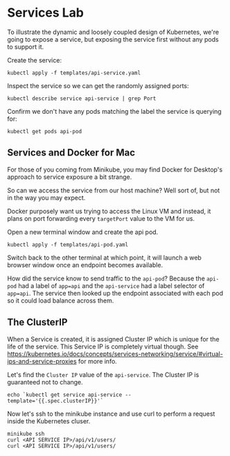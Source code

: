 # Services Lab

To illustrate the dynamic and loosely coupled design of Kubernetes, we're going to expose a service, but exposing the service first without any pods to support it.

Create the service:

    kubectl apply -f templates/api-service.yaml

Inspect the service so we can get the randomly assigned ports:

    kubectl describe service api-service | grep Port

Confirm we don't have any pods matching the label the service is querying for:

    kubectl get pods api-pod

## Services and Docker for Mac

For those of you coming from Minikube, you may find Docker for Desktop's approach to service exposure a bit strange.

So can we access the service from our host machine? Well sort of, but not in the way you may expect.

Docker purposely want us trying to access the Linux VM and instead, it plans on port forwarding every `targetPort` value to the VM for us.

Open a new terminal window and create the api pod.

    kubectl apply -f templates/api-pod.yaml

Switch back to the other terminal at which point, it will launch a web browser window once an endpoint becomes available.

How did the service know to send traffic to the `api-pod`? Because the `api-pod` had a label of `app=api` and the `api-service` had a label selector of `app=api`. The service then looked up the endpoint associated with each pod so it could load balance across them.

## The ClusterIP

When a Service is created, it is assigned Cluster IP which is unique for the life of the service. This Service IP is completely virtual though. See https://kubernetes.io/docs/concepts/services-networking/service/#virtual-ips-and-service-proxies for more info.

Let's find the `Cluster IP` value of the `api-service`. The Cluster IP is guaranteed not to change.

    echo `kubectl get service api-service --template='{{.spec.clusterIP}}'`

Now let's ssh to the minikube instance and use curl to perform a request inside the Kubernetes cluser.

    minikube ssh
    curl <API SERVICE IP>/api/v1/users/
    curl <API SERVICE IP>/api/v1/users/

